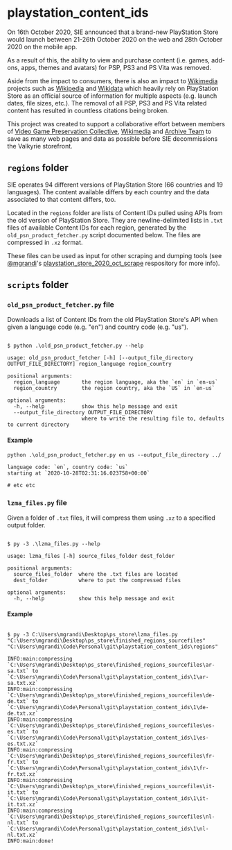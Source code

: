 # playstation_content_ids

On 16th October 2020, SIE announced that a brand-new PlayStation Store would launch between 21-26th October 2020 on the web and 28th October 2020 on the mobile app.

As a result of this, the ability to view and purchase content (i.e. games, add-ons, apps, themes and avatars) for PSP, PS3 and PS Vita was removed.

Aside from the impact to consumers, there is also an impact to [Wikimedia](https://wikimediafoundation.org) projects such as [Wikipedia](https://www.wikipedia.org) and [Wikidata](https://www.wikidata.org) which heavily rely on PlayStation Store as an official source of information for multiple aspects (e.g. launch dates, file sizes, etc.). The removal of all PSP, PS3 and PS Vita related content has resulted in countless citations being broken.

This project was created to support a collaborative effort between members of [Video Game Preservation Collective](https://www.preservegames.org), [Wikimedia](https://wikimediafoundation.org) and [Archive Team](https://www.archiveteam.org) to save as many web pages and data as possible before SIE decommissions the Valkyrie storefront.

## `regions` folder

SIE operates 94 different versions of PlayStation Store (66 countries and 19 languages). The content available differs by each country and the data associated to that content differs, too.

Located in the `regions` folder are lists of Content IDs pulled using APIs from the old version of PlayStation Store. They are newline-delimited lists in `.txt` files of available Content IDs for each region, generated by the `old_psn_product_fetcher.py` script documented below. The files are compressed in `.xz` format.

These files can be used as input for other scraping and dumping tools (see [@mgrandi](https://github.com/mgrandi)'s [playstation_store_2020_oct_scrape](https://github.com/mgrandi/playstation_store_2020_oct_scrape) respository for more info).

## `scripts` folder

### `old_psn_product_fetcher.py` file

Downloads a list of Content IDs from the old PlayStation Store's API when given a language code (e.g. "en") and country code (e.g. "us").

```plaintext

$ python .\old_psn_product_fetcher.py --help

usage: old_psn_product_fetcher [-h] [--output_file_directory OUTPUT_FILE_DIRECTORY] region_language region_country

positional arguments:
  region_language       the region language, aka the `en` in `en-us`
  region_country        the region country, aka the `US` in `en-us`

optional arguments:
  -h, --help            show this help message and exit
  --output_file_directory OUTPUT_FILE_DIRECTORY
                        where to write the resulting file to, defaults to current directory

```

#### Example

```plaintext
python .\old_psn_product_fetcher.py en us --output_file_directory ../

language code: `en`, country code: `us`
starting at `2020-10-28T02:31:16.023758+00:00`

# etc etc

```

### `lzma_files.py` file

Given a folder of `.txt` files, it will compress them using `.xz` to a specified output folder.

```plaintext

$ py -3 .\lzma_files.py --help

usage: lzma_files [-h] source_files_folder dest_folder

positional arguments:
  source_files_folder  where the .txt files are located
  dest_folder          where to put the compressed files

optional arguments:
  -h, --help           show this help message and exit
```

#### Example

```plaintext

$ py -3 C:\Users\mgrandi\Desktop\ps_store\lzma_files.py  "C:\Users\mgrandi\Desktop\ps_store\finished_regions_sourcefiles" "C:\Users\mgrandi\Code\Personal\git\playstation_content_ids\regions"

INFO:main:compressing `C:\Users\mgrandi\Desktop\ps_store\finished_regions_sourcefiles\ar-sa.txt` to `C:\Users\mgrandi\Code\Personal\git\playstation_content_ids\1\ar-sa.txt.xz`
INFO:main:compressing `C:\Users\mgrandi\Desktop\ps_store\finished_regions_sourcefiles\de-de.txt` to `C:\Users\mgrandi\Code\Personal\git\playstation_content_ids\1\de-de.txt.xz`
INFO:main:compressing `C:\Users\mgrandi\Desktop\ps_store\finished_regions_sourcefiles\es-es.txt` to `C:\Users\mgrandi\Code\Personal\git\playstation_content_ids\1\es-es.txt.xz`
INFO:main:compressing `C:\Users\mgrandi\Desktop\ps_store\finished_regions_sourcefiles\fr-fr.txt` to `C:\Users\mgrandi\Code\Personal\git\playstation_content_ids\1\fr-fr.txt.xz`
INFO:main:compressing `C:\Users\mgrandi\Desktop\ps_store\finished_regions_sourcefiles\it-it.txt` to `C:\Users\mgrandi\Code\Personal\git\playstation_content_ids\1\it-it.txt.xz`
INFO:main:compressing `C:\Users\mgrandi\Desktop\ps_store\finished_regions_sourcefiles\nl-nl.txt` to `C:\Users\mgrandi\Code\Personal\git\playstation_content_ids\1\nl-nl.txt.xz`
INFO:main:done!

```
